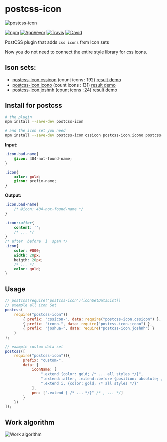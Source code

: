 # postcss-icon

![postcss-icon](https://raw.githubusercontent.com/retyui/postcss-icon/master/logo.png)

[![npm](https://img.shields.io/npm/v/postcss-icon.svg)](https://www.npmjs.com/package/postcss-icon)
[![AppVeyor](https://img.shields.io/appveyor/ci/retyui/postcss-icon.svg?label=win)](https://ci.appveyor.com/project/retyui/postcss-icon)
[![Travis](https://img.shields.io/travis/retyui/postcss-icon.svg?label=unix)](https://travis-ci.org/retyui/postcss-icon)
[![David](https://img.shields.io/david/retyui/postcss-icon.svg)](https://david-dm.org/retyui/postcss-icon)

PostCSS plugin that adds `css icons` from Icon sets

Now you do not need to connect the entire style library for css icons.

## Ison sets:
- [postcss-icon.cssicon](https://github.com/retyui/postcss-icon.cssicon) (count icons : 192) [result demo](https://retyui.github.io/postcss-icon/cssicon/)
- [postcss-icon.icono](https://github.com/retyui/postcss-icon.icono) (count icons : 131) [result demo](https://retyui.github.io/postcss-icon/icono/)
- [postcss-icon.joshnh](https://github.com/retyui/postcss-icon.joshnh) (count icons : 24) [result demo](https://retyui.github.io/postcss-icon/joshnh/)



## Install for postcss
```bash
# the plugin
npm install --save-dev postcss-icon

# and the icon set you need
npm install --save-dev postcss-icon.cssicon postcss-icon.icono postcss-icon.joshnh
```

**Input:**
```css
.icon.bad-name{
	@icon: 404-not-found-name;
}

.icon{
	color: gold;
	@icon: prefix-name;
}
```

**Output:**
```css
.icon.bad-name{
	/* @icon: 404-not-found-name */
}

.icon::after{
	content: '';
	/* ... */
}
/* after  before  i  span */
.icon{
	color: #000;
	width: 20px;
	heigth: 20px;
	/* ... */
	color: gold;
}
```

## Usage
```js
// postcss(require('postcss-icon')(iconSetDataList))
// exemple all icon Set
postcss(
	require("postcss-icon")(
		{ prefix: "cssicon-", data: require("postcss-icon.cssicon") },
		{ prefix: "icono-", data: require("postcss-icon.icono") },
		{ prefix: "joshua-", data: require("postcss-icon.joshnh") }
	)
);

// example custom data set
postcss([
	require("postcss-icon")({
		prefix: "custom-",
		data: {
			iconName: [
				".extend {color: gold; /* ... all styles */}",
				".extend::after, .extend::before {position: absolute; /* ... all styles */}",
				".extend i, {color: gold; /* all styles */}"
			],
			pen: [".extend { /* ... */}" /* , ... */]
		}
	})
]);
```

## Work algorithm
![Work algorithm](https://raw.githubusercontent.com/retyui/postcss-icon/master/draw.png)
